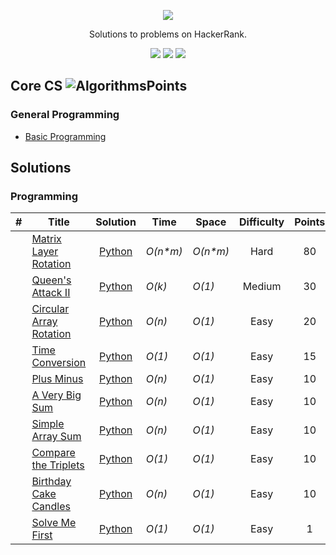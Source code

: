[CopyrightLicense]:./license.md
<p align="center">
	<a href="https://www.hackerrank.com/SuiOni"><img src="http://gradsingames.com/wp-content/uploads/2015/12/title-hackerrank.jpg" ></a>
</p>
<p align="center">
    Solutions to problems on HackerRank.
</p>

<p align="center">
	<img src="https://img.shields.io/badge/Problems%20Solved-10-brightgreen.svg">
	<img src="https://img.shields.io/badge/Language-JS/Python-orange.svg">
	<img src="https://img.shields.io/badge/Latest%20Update-12/10/2020-brightgreen.svg">
</p>





## Core CS ![AlgorithmsPoints]
### General Programming
- [Basic Programming](./README_V2.md#programming)


## Solutions
### Programming
| #  | Title           |  Solution       |  Time           | Space           | Difficulty    | Points          | Note
-----|---------------- |:---------------:| --------------- | --------------- |:-------------:|:--------------:| -----
|  |[Matrix Layer Rotation](https://www.hackerrank.com/challenges/matrix-rotation-algo)| [Python](./Algorithms/Implementation/Matrix%20Layer%20Rotation/Solution.py) | _O(n*m)_ | _O(n*m)_ | Hard | 80| ||
|  |[Queen's Attack II](https://www.hackerrank.com/challenges/queens-attack-2)| [Python](./Algorithms/Implementation/Queen's%20Attack%20II/Solution.py) | _O(k)_ | _O(1)_ | Medium | 30| ||
|  |[Circular Array Rotation](https://www.hackerrank.com/challenges/circular-array-rotation)| [Python](./Algorithms/Implementation/Circular%20Array%20Rotation/Solution.py) | _O(n)_ | _O(1)_ | Easy | 20| ||
|  |[Time Conversion](https://www.hackerrank.com/challenges/time-conversion)| [Python](./Algorithms/Warmup/Time%20Conversion/Solution.py) | _O(1)_ | _O(1)_ | Easy | 15 | ||
|  |[Plus Minus](https://www.hackerrank.com/challenges/plus-minus)| [Python](./Algorithms/Warmup/Plus%20Minus/Solution.py) | _O(n)_ | _O(1)_ | Easy | 10 | ||
|  |[A Very Big Sum](https://www.hackerrank.com/challenges/a-very-big-sum)| [Python](./Algorithms/Warmup/A%20Very%20Big%20Sum/Solution.py) | _O(n)_ | _O(1)_ | Easy | 10 | ||
|  |[Simple Array Sum](https://www.hackerrank.com/challenges/simple-array-sum)| [Python](./Algorithms/Warmup/Simple%20Array%20Sum/Solution.py) | _O(n)_ | _O(1)_ | Easy | 10 | ||
|  |[Compare the Triplets](https://www.hackerrank.com/challenges/compare-the-triplets)| [Python](./Algorithms/Warmup/Compare%20the%20Triplets/Solution.py) | _O(1)_ | _O(1)_ | Easy | 10 | ||
|  |[Birthday Cake Candles](https://www.hackerrank.com/challenges/birthday-cake-candles)| [Python](./Algorithms/Warmup/Birthday%20Cake%20Candles/Solution.py) | _O(n)_ | _O(1)_ | Easy | 10 | ||
|  |[Solve Me First](https://www.hackerrank.com/challenges/solve-me-first)| [Python](./Algorithms/Warmup/Solve%20Me%20First/Solution.py) | _O(1)_ | _O(1)_| Easy | 1 | ||




[HackerRank]:http://gradsingames.com/wp-content/uploads/2015/12/title-hackerrank.jpg

[Problems Solved]:https://img.shields.io/badge/Problems%20Solved-10-brightgreen.svg
[Language]:https://img.shields.io/badge/Language-JS/Python-orange.svg
[UpToDate]:https://img.shields.io/badge/Latest%20Update-n/a-lightgrey.svg

[AlgorithmsPercentile]:https://img.shields.io/badge/Percentile-n/a-brightgreen.svg
[MachineLearningPercentile]:https://img.shields.io/badge/Percentile-n/a-lightgrey.svg
[FunctionalLanguagesPercentile]:https://img.shields.io/badge/Percentile-n/a-lightgrey.svg

[AlgorithmsRank]:https://img.shields.io/badge/Rank-n/a-brightgreen.svg
[AlgorithmsPoints]:https://img.shields.io/badge/Points-n/a-brightgreen.svg

[DataStructuresRank]:https://img.shields.io/badge/Rank-n/a-red.svg
[DataStructuresPoints]:https://img.shields.io/badge/Points-n/a-red.svg

[MathematicsRank]:https://img.shields.io/badge/Rank-n/a-lightgrey.svg
[MathematicsPoints]:https://img.shields.io/badge/Points-n/a-lightgrey.svg

[PythonRank]:https://img.shields.io/badge/Rank-n/a-yellow.svg
[PythonPoints]:https://img.shields.io/badge/Points-n/a-yellow.svg
